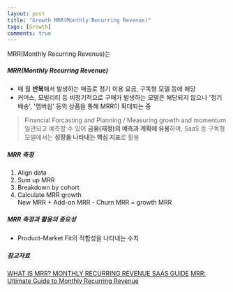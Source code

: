 ```yaml
---
layout: post
title: "Growth MRR(Monthly Recurring Revenue)"
tags: [Growth]
comments: true
---
```


MRR(Monthly Recurring Revenue)는 

##### MRR(Monthly Recurring Revenue)
- 매 월 **반복**해서 발생하는 매출로 정기 이용 요금, 구독형 모델 등에 해당
- 커머스, 모빌리티 등 비정기적으로 구매가 발생하는 모델은 해당되지 않으나 '정기배송', '멤버쉽' 등의 상품을 통해 MRR이 확대되는 중
> Financial Forcasting and Planning / Measuring growth and momentum  
> 일관되고 예측할 수 있어 **금융(재정)의 예측과 계획에 유용**하며, SaaS 등 구독형 모델에서는 **성장을 나타내는 핵심 지표**로 활용

##### MRR 측정
1. Align data
2. Sum up MRR
3. Breakdown by cohort
4. Calculate MRR growth  
New MRR + Add-on MRR - Churn MRR = growth MRR

##### MRR 측정과 활용의 중요성
- Product-Market Fit의 적합성을 나타내는 수치


##### 참고자료
[WHAT IS MRR? MONTHLY RECURRING REVENUE SAAS GUIDE](https://www.profitwell.com/blog/youre-probably-calculating-your-saas-mrr-incorrectly)
[MRR: Ultimate Guide to Monthly Recurring Revenue](https://baremetrics.com/academy/saas-calculate-mrr)
